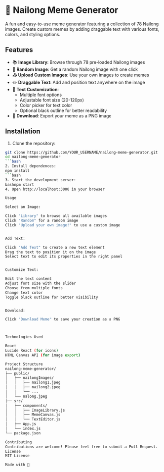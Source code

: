 # 💛 Nailong Meme Generator

A fun and easy-to-use meme generator featuring a collection of 78 Nailong images. Create custom memes by adding draggable text with various fonts, colors, and styling options.

## Features

- 📚 **Image Library**: Browse through 78 pre-loaded Nailong images
- 🎲 **Random Image**: Get a random Nailong image with one click
- 📤 **Upload Custom Images**: Use your own images to create memes
- ✏️ **Draggable Text**: Add and position text anywhere on the image
- 🎨 **Text Customization**:
  - Multiple font options
  - Adjustable font size (20-120px)
  - Color picker for text color
  - Optional black outline for better readability
- 💾 **Download**: Export your meme as a PNG image

## Installation

1. Clone the repository:
```bash
git clone https://github.com/YOUR_USERNAME/nailong-meme-generator.git
cd nailong-meme-generator
```bash
2. Install dependences: 
npm install
```bash
3. Start the development server:
bashnpm start
4. Open http://localhost:3000 in your browser

Usage

Select an Image:

Click "Library" to browse all available images
Click "Random" for a random image
Click "Upload your own image!" to use a custom image


Add Text:

Click "Add Text" to create a new text element
Drag the text to position it on the image
Select text to edit its properties in the right panel


Customize Text:

Edit the text content
Adjust font size with the slider
Choose from multiple fonts
Change text color
Toggle black outline for better visibility


Download:

Click "Download Meme" to save your creation as a PNG



Technologies Used

React
Lucide React (for icons)
HTML Canvas API (for image export)

Project Structure
nailong-meme-generator/
├── public/
│   ├── nailongImages/
│   │   ├── nailong1.jpeg
│   │   ├── nailong2.jpeg
│   │   └── ...
│   └── nalong.jpeg
├── src/
│   ├── components/
│   │   ├── ImageLibrary.js
│   │   ├── MemeCanvas.js
│   │   └── TextEditor.js
│   ├── App.js
│   └── index.js
└── package.json

Contributing
Contributions are welcome! Please feel free to submit a Pull Request.
License
MIT License

Made with 💛